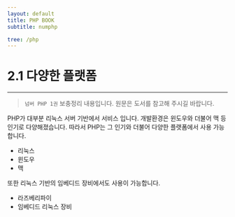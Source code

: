 ```yaml
---
layout: default
title: PHP BOOK
subtitle: numphp

tree: /php
---
```


# 2.1 다양한 플랫폼
---
> `넘버 PHP 1권` 보충정리 내용입니다. 원문은 도서를 참고해 주시길 바랍니다.

PHP가 대부분 리눅스 서버 기반에서 서비스 입니다. 개발환경은 윈도우와 더불어 맥 등 인기로 다양해졌습니다. 따라서 PHP는 그 인기와 더불어 다양한 플랫폼에서 사용 가능합니다.  

* 리눅스
* 윈도우
* 맥

또한 리눅스 기반의 임베디드 장비에서도 사용이 가능합니다.  
* 라즈베리파이
* 임베디드 리눅스 장비

<br><br>